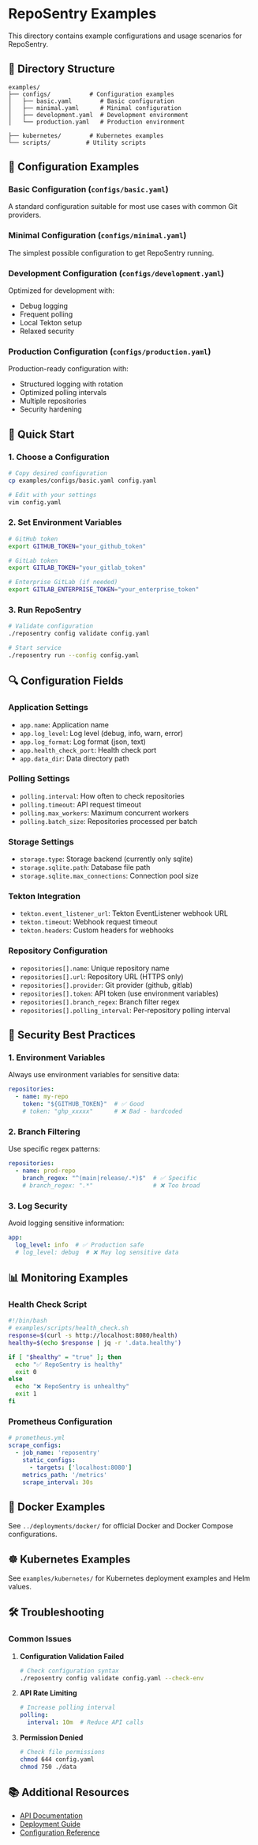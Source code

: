 # RepoSentry Examples

This directory contains example configurations and usage scenarios for RepoSentry.

## 📁 Directory Structure

```
examples/
├── configs/           # Configuration examples
│   ├── basic.yaml        # Basic configuration
│   ├── minimal.yaml      # Minimal configuration
│   ├── development.yaml  # Development environment
│   └── production.yaml   # Production environment

├── kubernetes/        # Kubernetes examples
└── scripts/          # Utility scripts
```

## 🔧 Configuration Examples

### Basic Configuration (`configs/basic.yaml`)
A standard configuration suitable for most use cases with common Git providers.

### Minimal Configuration (`configs/minimal.yaml`)
The simplest possible configuration to get RepoSentry running.

### Development Configuration (`configs/development.yaml`)
Optimized for development with:
- Debug logging
- Frequent polling
- Local Tekton setup
- Relaxed security

### Production Configuration (`configs/production.yaml`)
Production-ready configuration with:
- Structured logging with rotation
- Optimized polling intervals
- Multiple repositories
- Security hardening

## 🚀 Quick Start

### 1. Choose a Configuration

```bash
# Copy desired configuration
cp examples/configs/basic.yaml config.yaml

# Edit with your settings
vim config.yaml
```

### 2. Set Environment Variables

```bash
# GitHub token
export GITHUB_TOKEN="your_github_token"

# GitLab token
export GITLAB_TOKEN="your_gitlab_token"

# Enterprise GitLab (if needed)
export GITLAB_ENTERPRISE_TOKEN="your_enterprise_token"
```

### 3. Run RepoSentry

```bash
# Validate configuration
./reposentry config validate config.yaml

# Start service
./reposentry run --config config.yaml
```

## 🔍 Configuration Fields

### Application Settings
- `app.name`: Application name
- `app.log_level`: Log level (debug, info, warn, error)
- `app.log_format`: Log format (json, text)
- `app.health_check_port`: Health check port
- `app.data_dir`: Data directory path

### Polling Settings
- `polling.interval`: How often to check repositories
- `polling.timeout`: API request timeout
- `polling.max_workers`: Maximum concurrent workers
- `polling.batch_size`: Repositories processed per batch

### Storage Settings
- `storage.type`: Storage backend (currently only sqlite)
- `storage.sqlite.path`: Database file path
- `storage.sqlite.max_connections`: Connection pool size

### Tekton Integration
- `tekton.event_listener_url`: Tekton EventListener webhook URL
- `tekton.timeout`: Webhook request timeout
- `tekton.headers`: Custom headers for webhooks

### Repository Configuration
- `repositories[].name`: Unique repository name
- `repositories[].url`: Repository URL (HTTPS only)
- `repositories[].provider`: Git provider (github, gitlab)
- `repositories[].token`: API token (use environment variables)
- `repositories[].branch_regex`: Branch filter regex
- `repositories[].polling_interval`: Per-repository polling interval

## 🔐 Security Best Practices

### 1. Environment Variables
Always use environment variables for sensitive data:

```yaml
repositories:
  - name: my-repo
    token: "${GITHUB_TOKEN}"  # ✅ Good
    # token: "ghp_xxxxx"      # ❌ Bad - hardcoded
```

### 2. Branch Filtering
Use specific regex patterns:

```yaml
repositories:
  - name: prod-repo
    branch_regex: "^(main|release/.*)$"  # ✅ Specific
    # branch_regex: ".*"                 # ❌ Too broad
```

### 3. Log Security
Avoid logging sensitive information:

```yaml
app:
  log_level: info  # ✅ Production safe
  # log_level: debug  # ❌ May log sensitive data
```

## 📊 Monitoring Examples

### Health Check Script
```bash
#!/bin/bash
# examples/scripts/health_check.sh
response=$(curl -s http://localhost:8080/health)
healthy=$(echo $response | jq -r '.data.healthy')

if [ "$healthy" = "true" ]; then
  echo "✅ RepoSentry is healthy"
  exit 0
else
  echo "❌ RepoSentry is unhealthy"
  exit 1
fi
```

### Prometheus Configuration
```yaml
# prometheus.yml
scrape_configs:
  - job_name: 'reposentry'
    static_configs:
      - targets: ['localhost:8080']
    metrics_path: '/metrics'
    scrape_interval: 30s
```

## 🐳 Docker Examples

See `../deployments/docker/` for official Docker and Docker Compose configurations.

## ☸️ Kubernetes Examples

See `examples/kubernetes/` for Kubernetes deployment examples and Helm values.

## 🛠️ Troubleshooting

### Common Issues

1. **Configuration Validation Failed**
   ```bash
   # Check configuration syntax
   ./reposentry config validate config.yaml --check-env
   ```

2. **API Rate Limiting**
   ```yaml
   # Increase polling interval
   polling:
     interval: 10m  # Reduce API calls
   ```

3. **Permission Denied**
   ```bash
   # Check file permissions
   chmod 644 config.yaml
   chmod 750 ./data
   ```

## 📚 Additional Resources

- [API Documentation](../docs/API_EXAMPLES.md)
- [Deployment Guide](../deployments/README.md)
- [Configuration Reference](../docs/CONFIGURATION.md)
